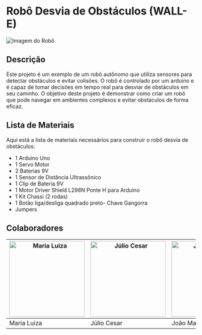 # Robô Desvia de Obstáculos (WALL-E)

![Imagem do Robô](inserir-link-da-imagem.jpg)

## Descrição

Este projeto é um exemplo de um robô autônomo que utiliza sensores para detectar obstáculos e evitar colisões. O robô é controlado por um arduino e é capaz de tomar decisões em tempo real para desviar de obstáculos em seu caminho. O objetivo deste projeto é demonstrar como criar um robô que pode navegar em ambientes complexos e evitar obstáculos de forma eficaz.

## Lista de Materiais

Aqui está a lista de materiais necessários para construir o robô desvia de obstáculos:

- 1 Arduino Uno
- 1 Servo Motor
- 2 Baterias 9V 
- 1 Sensor de Distância Ultrassônico
- 1 Clip de Bateria 9V
- 1 Motor Driver Shield L298N Ponte H para Arduino
- 1 Kit Chassi (2 rodas)
- 1 Botão liga/desliga quadrado preto- Chave Gangorra
- Jumpers

## Colaboradores

| <a href="https://github.com/stxrkwas"><img src="https://avatars.githubusercontent.com/u/124840632?v=4" width="200px" alt="Maria Luiza"></a> | <a href="https://github.com/julioviolan24"><img src="https://avatars.githubusercontent.com/u/126586364?v=4" width="200px" alt="Júlio Cesar"></a> | <a href="https://github.com/joaomanoelvaleriao"><img src="https://avatars.githubusercontent.com/u/126586711?v=4" width="200px" alt="João Manoel"></a> |
| --- | --- | --- |
| Maria Luiza | Júlio Cesar | João Manoel |
